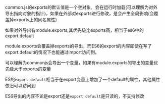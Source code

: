 common.js的exports的默认值是一个空对象，会在运行时加载(可以理解为对外导出指向对象的指针)，如果在外部对exports进行修改，是会产生全局影响(会覆盖掉exports上的同名属性)


如果对外导出有module.exports,其优先级比exports高，相当于es6中的export.default


module.exports会覆盖掉exports的导出，而ES6的export的内容即使在写了export.default的情况下也能通过import访问到。

可以理解为commonjs会导出一个变量，如果有module.exports的导出的变量优先级大于exports的变量

ES的`export default`相当于在export变量上增加了一个default的属性，其他属性依旧可以访问到

ES6导出的内容不论是export还是`export default`是只读的，不支持修改
